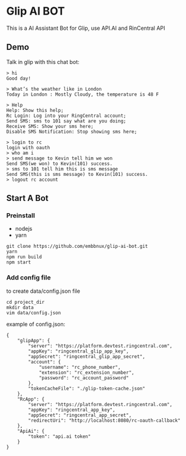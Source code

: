 # Glip AI BOT

This is a AI Assistant Bot for Glip, use API.AI and RinCentral API

## Demo

Talk in glip with this chat bot:

```
> hi
Good day!

```

```
> What’s the weather like in London
Today in London : Mostly Cloudy, the temperature is 48 F
```

```
> Help
Help: Show this help;
Rc Login: Log into your RingCentral account;
Send SMS: sms to 101 say what are you doing;
Receive SMS: Show your sms here;
Disable SMS Notification: Stop showing sms here;
```

```
> login to rc
login with oauth
> who am i
> send message to Kevin tell him we won
Send SMS(we won) to Kevin(101) success.
> sms to 101 tell him this is sms message
Send SMS(this is sms message) to Kevin(101) success.
> logout rc account
```

## Start A Bot

### Preinstall

* nodejs
* yarn

```
git clone https://github.com/embbnux/glip-ai-bot.git
yarn
npm run build
npm start
```

### Add config file

to create data/config.json file
```
cd project_dir
mkdir data
vim data/config.json
```
example of config.json:
```
{
	"glipApp": {
		"server": "https://platform.devtest.ringcentral.com",
		"appKey": "ringcentral_glip_app_key",
		"appSecret": "ringcentral_glip_app_secret",
		"account": {
			"username": "rc_phone_number",
			"extension": "rc_extension_number",
			"password": "rc_account_password"
		},
		"tokenCacheFile": "./glip-token-cache.json"
	},
	"RcApp": {
		"server": "https://platform.devtest.ringcentral.com",
		"appKey": "ringcentral_app_key",
		"appSecret": "ringcentral_app_secret",
		"redirectUri": "http://localhost:8080/rc-oauth-callback"
	},
	"ApiAi": {
		"token": "api.ai token"
	}
}
```
